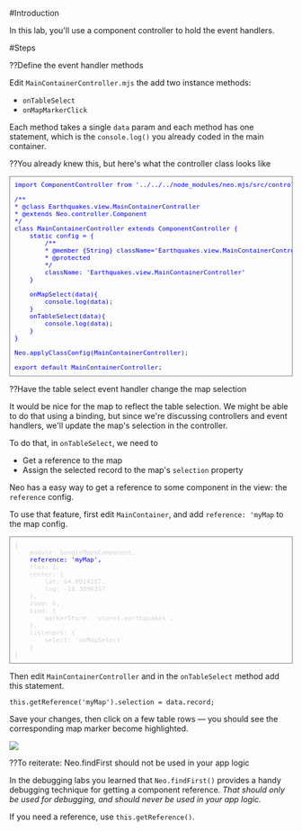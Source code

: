 #Introduction

In this lab, you'll use a component controller to hold the event handlers.

#Steps

??Define the event handler methods

Edit `MainContainerController.mjs` the add two instance methods: 
- `onTableSelect`
- `onMapMarkerClick` 

Each method takes a single `data` param and each method has 
one statement, which is the `console.log()` you already coded in the main container.

??You already knew this, but here's what the controller class looks like

<pre style="color:blue; padding: 8px; border: thin solid gray; font-size:80%;">
import ComponentController from '../../../node_modules/neo.mjs/src/controller/Component.mjs';

/**
* @class Earthquakes.view.MainContainerController
* @extends Neo.controller.Component
*/
class MainContainerController extends ComponentController {
    static config = {
        /**
        * @member {String} className='Earthquakes.view.MainContainerController'
        * @protected
        */
        className: 'Earthquakes.view.MainContainerController'
    }

    onMapSelect(data){
        console.log(data);
    }
    onTableSelect(data){
        console.log(data);
    }
}

Neo.applyClassConfig(MainContainerController);

export default MainContainerController;
</pre>

??Have the table select event handler change the map selection

It would be nice for the map to reflect the table selection. We might
be able to do that using a binding, but since we're discussing controllers
and event handlers, we'll update the map's selection in the controller.

To do that, in `onTableSelect`, we need to 
- Get a reference to the map
- Assign the selected record to the map's `selection` property

Neo has a easy way to get a reference to some component in the view:
the `reference` config. 

To use that feature, first edit `MainContainer`, and add `reference: 'myMap` to the map config.
<pre style="color:lightgray; padding: 8px; border: thin solid gray; font-size:80%;">
{
    module: GoogleMapsComponent,
    <span style="color:blue;">reference: 'myMap',</span>
    flex: 1,
    center: {
        lat: 64.8014187,
        lng: -18.3096357
    },
    zoom: 6,
    bind: {
        markerStore: 'stores.earthquakes',
    },
    listeners: {
        select: 'onMapSelect'
    }
}
</pre>

Then edit `MainContainerController` and in the `onTableSelect` method add this statement.

    this.getReference('myMap').selection = data.record;

Save your changes, then click on a few table rows &mdash; you should see the corresponding
map marker become highlighted.

<img src="https://s3.amazonaws.com/mjs.neo.learning.images/earthquakes/TableSyncsMap.png"></img>

??To reiterate: Neo.findFirst should not be used in your app logic

In the debugging labs you learned that `Neo.findFirst()` provides a handy debugging technique
for getting a component reference. *That should only be used for debugging, and should
never be used in your app logic.* 

If you need a reference, use `this.getReference()`.
